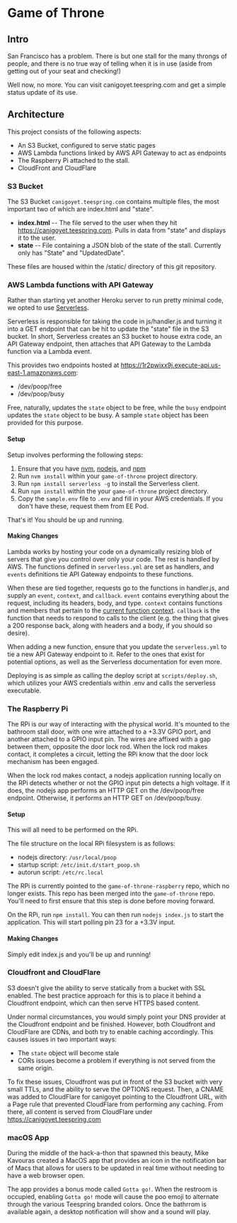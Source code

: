 # Game of Throne
## Intro
San Francisco has a problem.  There is but one stall for the many throngs of people, and there is no true way of telling when it is in use (aside from getting out of your seat and checking!)

Well now, no more.  You can visit canigoyet.teespring.com and get a simple status update of its use.

## Architecture
This project consists of the following aspects:
- An S3 Bucket, configured to serve static pages
- AWS Lambda functions linked by AWS API Gateway to act as endpoints
- The Raspberry Pi attached to the stall.
- CloudFront and CloudFlare

### S3 Bucket
The S3 Bucket `canigoyet.teespring.com` contains multiple files, the most important two of which are index.html and "state".

- **index.html** -- The file served to the user when they hit https://canigoyet.teespring.com.  Pulls in data from "state" and displays it to the user.
- **state** -- File containing a JSON blob of the state of the stall.  Currently only has "State" and "UpdatedDate".

These files are housed within the /static/ directory of this git repository.

### AWS Lambda functions with API Gateway
Rather than starting yet another Heroku server to run pretty minimal code, we opted to use [Serverless](https://serverless.com/).

Serverless is responsible for taking the code in js/handler.js and turning it into a GET endpoint that can be hit to update the "state" file in the S3 bucket.  In short, Serverless creates an S3 bucket to house extra code, an API Gateway endpoint, then attaches that API Gateway to the Lambda function via a Lambda event.

This provides two endpoints hosted at https://1r2pwixx9j.execute-api.us-east-1.amazonaws.com:
- /dev/poop/free
- /dev/poop/busy

Free, naturally, updates the `state` object to be free, while the `busy` endpoint updates the `state` object to be busy.  A sample `state` object has been provided for this purpose.

#### Setup
Setup involves performing the following steps:
1. Ensure that you have [nvm](https://github.com/creationix/nvm/blob/master/README.markdown#installation), [nodejs](https://nodejs.org/en/download/), and [npm](http://blog.npmjs.org/post/85484771375/how-to-install-npm)
2. Run `nvm install` within your `game-of-throne` project directory.
2. Run `npm install serverless -g` to install the Serverless client.
3. Run `npm install` within the your `game-of-throne` project directory.
4. Copy the `sample.env` file to `.env` and fill in your AWS credentials.  If you don't have these, request them from EE Pod.

That's it!  You should be up and running.

#### Making Changes
Lambda works by hosting your code on a dynamically resizing blob of servers that give you control over only your code.  The rest is handled by AWS.  The functions defined in `serverless.yml` are set as handlers, and `events` definitions tie API Gateway endpoints to these functions.

When these are tied together, requests go to the functions in handler.js, and supply an `event`, `context`, and `callback`.  `event` contains everything about the request, including its headers, body, and type.  `context` contains functions and members that pertain to the [current function context](http://docs.aws.amazon.com/lambda/latest/dg/nodejs-prog-model-context.html).  `callback` is the function that needs to respond to calls to the client (e.g. the thing that gives a 200 response back, along with headers and a body, if you should so desire).

When adding a new function, ensure that you update the `serverless.yml` to tie a new API Gateway endpoint to it.  Refer to the ones that exist for potential options, as well as the Serverless documentation for even more.

Deploying is as simple as calling the deploy script at `scripts/deploy.sh`, which utilizes your AWS credentials within .env and calls the serverless executable.

### The Raspberry Pi
The RPi is our way of interacting with the physical world.  It's mounted to the bathroom stall door, with one wire attached to a +3.3V GPIO port, and another attached to a GPIO input pin.  The wires are affixed with a gap between them, opposite the door lock rod.  When the lock rod makes contact, it completes a circuit, letting the RPi know that the door lock mechanism has been engaged.

When the lock rod makes contact, a nodejs application running locally on the RPi detects whether or not the GPIO input pin detects a high voltage.  If it does, the nodejs app performs an HTTP GET on the /dev/poop/free endpoint.  Otherwise, it performs an HTTP GET on /dev/poop/busy.

#### Setup
This will all need to be performed on the RPi.

The file structure on the local RPi filesystem is as follows:
- nodejs directory: `/usr/local/poop`
- startup script: `/etc/init.d/start_poop.sh`
- autorun script: `/etc/rc.local`

The RPi is currently pointed to the `game-of-throne-raspberry` repo, which no longer exists.  This repo has been merged into the `game-of-throne` repo.  You'll need to first ensure that this step is done before moving forward.

On the RPi, run `npm install`.  You can then run `nodejs index.js` to start the application.  This will start polling pin 23 for a +3.3V input.

#### Making Changes
Simply edit index.js and you'll be up and running!  

### Cloudfront and CloudFlare
S3 doesn't give the ability to serve statically from a bucket with SSL enabled.  The best practice approach for this is to place it behind a Cloudfront endpoint, which can then serve HTTPS based content.

Under normal circumstances, you would simply point your DNS provider at the Cloudfront endpoint and be finished.  However, both Cloudfront and CloudFlare are CDNs, and both try to enable caching accordingly.  This causes issues in two important ways:
- The `state` object will become stale
- CORs issues become a problem if everything is not served from the same origin.

To fix these issues, Cloudfront was put in front of the S3 bucket with very small TTLs, and the ability to serve the OPTIONS request.  Then, a CNAME was added to CloudFlare for canigoyet pointing to the Cloudfront URL, with a Page rule that prevented CloudFlare from performing any caching.  From there, all content is served from CloudFlare under https://canigoyet.teespring.com

### macOS App
During the middle of the hack-a-thon that spawned this beauty, Mike Kavouras created a MacOS app that provides an icon in the notification bar of Macs that allows for users to be updated  in real time without needing to have a web browser open.  

The app provides a bonus mode called `Gotta go!`.  When the restroom is occupied, enabling `Gotta go!` mode will cause the poo emoji to alternate through the various Teespring branded colors.  Once the bathrrom is available again, a desktop notification will show and a sound will play.
